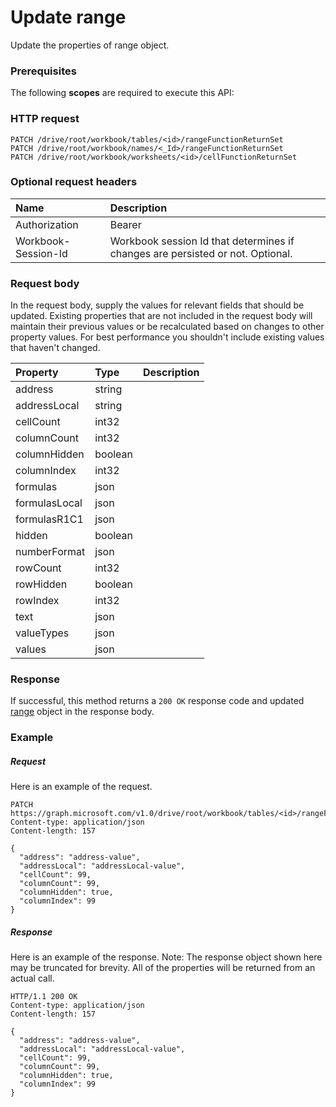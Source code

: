 # Update range

Update the properties of range object.
### Prerequisites
The following **scopes** are required to execute this API: 
### HTTP request
<!-- { "blockType": "ignored" } -->
```http
PATCH /drive/root/workbook/tables/<id>/rangeFunctionReturnSet
PATCH /drive/root/workbook/names/<_Id>/rangeFunctionReturnSet
PATCH /drive/root/workbook/worksheets/<id>/cellFunctionReturnSet
```
### Optional request headers
| Name       | Description|
|:-----------|:-----------|
| Authorization  | Bearer <code>|
| Workbook-Session-Id  | Workbook session Id that determines if changes are persisted or not. Optional.|

### Request body
In the request body, supply the values for relevant fields that should be updated. Existing properties that are not included in the request body will maintain their previous values or be recalculated based on changes to other property values. For best performance you shouldn't include existing values that haven't changed.

| Property	   | Type	|Description|
|:---------------|:--------|:----------|
|address|string||
|addressLocal|string||
|cellCount|int32||
|columnCount|int32||
|columnHidden|boolean||
|columnIndex|int32||
|formulas|json||
|formulasLocal|json||
|formulasR1C1|json||
|hidden|boolean||
|numberFormat|json||
|rowCount|int32||
|rowHidden|boolean||
|rowIndex|int32||
|text|json||
|valueTypes|json||
|values|json||

### Response
If successful, this method returns a `200 OK` response code and updated [range](../resources/range.md) object in the response body.
### Example
##### Request
Here is an example of the request.
<!-- {
  "blockType": "request",
  "name": "update_range"
}-->
```http
PATCH https://graph.microsoft.com/v1.0/drive/root/workbook/tables/<id>/rangeFunctionReturnSet
Content-type: application/json
Content-length: 157

{
  "address": "address-value",
  "addressLocal": "addressLocal-value",
  "cellCount": 99,
  "columnCount": 99,
  "columnHidden": true,
  "columnIndex": 99
}
```
##### Response
Here is an example of the response. Note: The response object shown here may be truncated for brevity. All of the properties will be returned from an actual call.
<!-- {
  "blockType": "response",
  "truncated": true,
  "@odata.type": "microsoft.graph.range"
} -->
```http
HTTP/1.1 200 OK
Content-type: application/json
Content-length: 157

{
  "address": "address-value",
  "addressLocal": "addressLocal-value",
  "cellCount": 99,
  "columnCount": 99,
  "columnHidden": true,
  "columnIndex": 99
}
```

<!-- uuid: 8fcb5dbc-d5aa-4681-8e31-b001d5168d79
2015-10-25 14:57:30 UTC -->
<!-- {
  "type": "#page.annotation",
  "description": "Update range",
  "keywords": "",
  "section": "documentation",
  "tocPath": ""
}-->